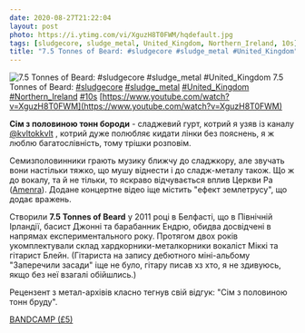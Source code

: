 ```yaml
---
date: 2020-08-27T21:22:04
layout: post
photo: https://i.ytimg.com/vi/XguzH8T0FWM/hqdefault.jpg
tags: [sludgecore, sludge_metal, United_Kingdom, Northern_Ireland, 10s]
title: "7.5 Tonnes of Beard: #sludgecore #sludge_metal #United_Kingdom"
---
```

![7.5 Tonnes of Beard: #sludgecore #sludge_metal #United_Kingdom](https://i.ytimg.com/vi/XguzH8T0FWM/hqdefault.jpg)
7.5 Tonnes of Beard: [#sludgecore](/tags/#sludgecore) [#sludge_metal](/tags/#sludge_metal) [#United_Kingdom](/tags/#United_Kingdom) [#Northern_Ireland](/tags/#Northern_Ireland) [#10s](/tags/#10s) [https://www.youtube.com/watch?v=XguzH8T0FWM](https://www.youtube.com/watch?v=XguzH8T0FWM)

**Сім з половиною тонн бороди** - сладжевий гурт, котрий я узяв із каналу [@kvltokkvlt](https://t.me/kvltokkvlt) , котрий дуже полюбляє кидати лінки без пояснень, я ж люблю багатослівність, тому трішки розповім.

Семизполовинники грають музику ближчу до сладжкору, але звучать вони настільки тяжко, що мушу віднести і до сладж-металу також. Що ж до вокалу, та й не тільки, то яскраво відчувається вплив Церкви Ра ([Amenra](/2020-02-05-amenra--post-metal-sludgecore-belgium-flanders)). Додане концертне відео іще містить &quot;ефект землетрусу&quot;, що додає вражень.

Створили **7.5 Tonnes of Beard** у 2011 році в Белфасті, що в Північній Ірландії, басист Джонні та барабанник Ендрю, обидва досвідчені в напрямах експериментального року. Протягом двох років укомплектували склад хардкорники-металкорники вокаліст Міккі та гітарист Блейн. (Гітариста на запису дебютного міні-альбому &quot;Заперечили засади&quot; іще не було, гітару писав хз хто, я не здивуюсь, якщо без неї взагалі обійшлись.)

Рецензент з метал-архівів класно тегнув свій відгук: &quot;Сім з половиною тонн бруду&quot;.

[BANDCAMP (£5)](https://75tonnesofbeard.bandcamp.com/album/denied-the-basics-3)
